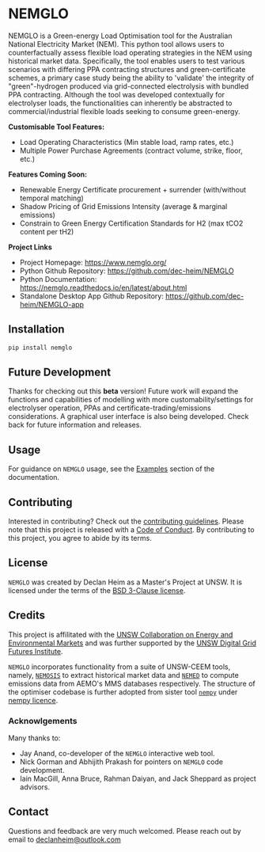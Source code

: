 # NEMGLO
NEMGLO is a Green-energy Load Optimisation tool for the Australian National Electricity Market (NEM).
This python tool allows users to counterfactually assess flexible load operating strategies in the NEM using historical market data. Specifically, the tool enables users to test various scenarios with differing PPA contracting structures and green-certificate schemes, a primary case study being the ability to 'validate' the integrity of "green"-hydrogen produced via grid-connected electrolysis with bundled PPA contracting. Although the tool was developed contextually for electrolyser loads, the functionalities can inherently be abstracted to commercial/industrial flexible loads seeking to consume green-energy. 

**Customisable Tool Features:**
- Load Operating Characteristics (Min stable load, ramp rates, etc.)
- Multiple Power Purchase Agreements (contract volume, strike, floor, etc.)

**Features Coming Soon:**
- Renewable Energy Certificate procurement + surrender (with/without temporal matching)
- Shadow Pricing of Grid Emissions Intensity (average & marginal emissions)
- Constrain to Green Energy Certification Standards for H2 (max tCO2 content per tH2) 

**Project Links**
- Project Homepage: https://www.nemglo.org/
- Python Github Repository: https://github.com/dec-heim/NEMGLO
- Python Documentation: https://nemglo.readthedocs.io/en/latest/about.html
- Standalone Desktop App Github Repository: https://github.com/dec-heim/NEMGLO-app


## Installation
```bash
pip install nemglo
```

## Future Development

Thanks for checking out this **beta** version! Future work will expand the functions and capabilities of modelling with more customability/settings for electrolyser operation, PPAs and certificate-trading/emissions considerations. A graphical user interface is also being developed. Check back for future information and releases. 

## Usage
For guidance on `NEMGLO` usage, see the [Examples]() section of the documentation.

## Contributing
Interested in contributing? Check out the [contributing guidelines](CONTRIBUTING.md).
Please note that this project is released with a [Code of Conduct](). By contributing to this project, you agree to abide by its terms.

## License
`NEMGLO` was created by Declan Heim as a Master's Project at UNSW. It is licensed under the terms of the [BSD 3-Clause license](LICENSE).

## Credits
This project is affilitated with the [UNSW Collaboration on Energy and Environmental Markets](https://www.ceem.unsw.edu.au/) and was further supported by the [UNSW Digital Grid Futures Institute](https://www.dgfi.unsw.edu.au/).

`NEMGLO` incorporates functionality from a suite of UNSW-CEEM tools, namely, [`NEMOSIS`](https://github.com/UNSW-CEEM/NEMOSIS) to extract historical market data and [`NEMED`](https://github.com/UNSW-CEEM/NEMED) to compute emissions data from AEMO's MMS databases respectively. The structure of the optimiser codebase is further adopted from sister tool [`nempy`](https://github.com/UNSW-CEEM/nempy) under [nempy licence](https://github.com/UNSW-CEEM/nempy/blob/master/LICENSE).

### Acknowlgements

Many thanks to:
- Jay Anand, co-developer of the `NEMGLO` interactive web tool. 
- Nick Gorman and Abhijith Prakash for pointers on `NEMGLO` code development.
- Iain MacGill, Anna Bruce, Rahman Daiyan, and Jack Sheppard as project advisors.

## Contact
Questions and feedback are very much welcomed. Please reach out by email to [declanheim@outlook.com](mailto:declanheim@outlook.com)
